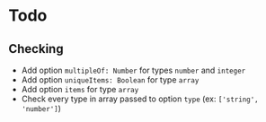 # Todo

## Checking

- Add option `multipleOf: Number` for types `number` and `integer`
- Add option `uniqueItems: Boolean` for type `array`
- Add option `items` for type `array`
- Check every type in array passed to option `type` (ex: `['string', 'number']`)
